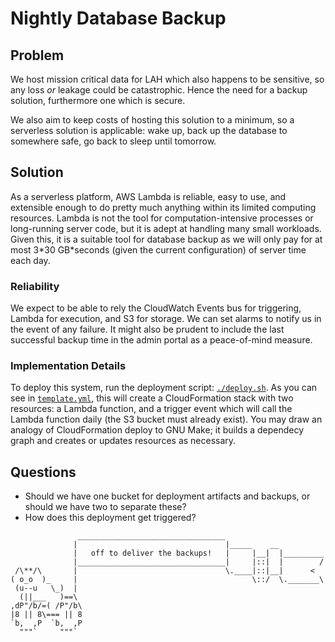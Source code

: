 # Nightly Database Backup

## Problem

We host mission critical data for LAH which also happens to be sensitive, so any loss _or_ leakage could be catastrophic. Hence the need for a backup solution, furthermore one which is secure.

We also aim to keep costs of hosting this solution to a minimum, so a serverless solution is applicable: wake up, back up the database to somewhere safe, go back to sleep until tomorrow.

## Solution

As a serverless platform, AWS Lambda is reliable, easy to use, and extensible enough to do pretty much anything within its limited computing resources. Lambda is not the tool for computation-intensive processes or long-running server code, but it is adept at handling many small workloads. Given this, it is a suitable tool for database backup as we will only pay for at most 3\*30 GB\*seconds (given the current configuration) of server time each day.

### Reliability

We expect to be able to rely the CloudWatch Events bus for triggering, Lambda for execution, and S3 for storage. We can set alarms to notify us in the event of any failure. It might also be prudent to include the last successful backup time in the admin portal as a peace-of-mind measure.

### Implementation Details

To deploy this system, run the deployment script: [`./deploy.sh`](./deploy.sh). As you can see in [`template.yml`](./template.yml), this will create a CloudFormation stack with two resources: a Lambda function, and a trigger event which will call the Lambda function daily (the S3 bucket must already exist). You may draw an analogy of CloudFormation deploy to GNU Make; it builds a dependecy graph and creates or updates resources as necessary.

## Questions

- Should we have one bucket for deployment artifacts and backups, or should we have two to separate these?
- How does this deployment get triggered?

```
               _________________________________
              |                                 |_____    __
              |   off to deliver the backups!   |     |__|  |_________
              |_________________________________|     |::|  |        /
 /\**/\       |                                 \.____|::|__|      <
( o_o  )_     |                                       \::/  \._______\
 (u--u   \_)  |
  (||___   )==\
,dP"/b/=( /P"/b\
|8 || 8\=== || 8
`b,  ,P  `b,  ,P
  """`     """`
```

